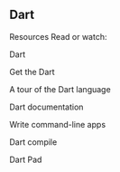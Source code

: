 ## Dart

Resources
Read or watch:

Dart

Get the Dart

A tour of the Dart language

Dart documentation

Write command-line apps

Dart compile

Dart Pad
